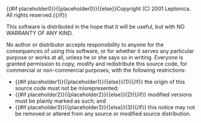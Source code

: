 {{#if placeholder0}}{{placeholder0}}{{else}}Copyright (C) 2001 Leptonica. All rights reserved.{{/if}}

This software is distributed in the hope that it will be useful, but with NO WARRANTY OF ANY KIND.

No author or distributor accepts responsibility to anyone for the consequences of using this software, or for whether it serves any particular purpose or works at all, unless he or she says so in writing. Everyone is granted permission to copy, modify and redistribute this source code, for commercial or non-commercial purposes, with the following restrictions:

* {{#if placeholder1}}{{placeholder1}}{{else}}(1){{/if}} the origin of this source code must not be misrepresented;
* {{#if placeholder2}}{{placeholder2}}{{else}}(2){{/if}} modified versions must be plainly marked as such; and
* {{#if placeholder3}}{{placeholder3}}{{else}}(3){{/if}} this notice may not be removed or altered from any source or modified source distribution.